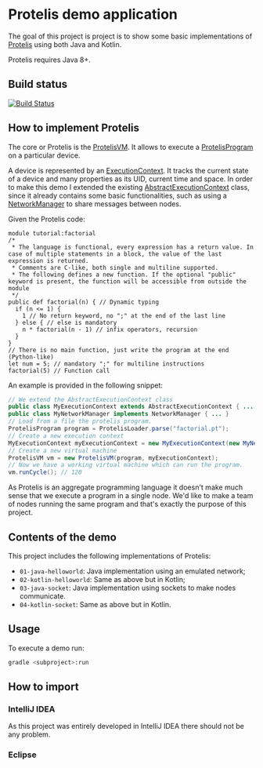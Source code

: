 # Protelis demo application

The goal of this project is project is to show some basic implementations of [Protelis](https://github.com/Protelis/Protelis)
using both Java and Kotlin.

Protelis requires Java 8+.

## Build status
[![Build Status](https://travis-ci.org/lippo97/Protelis-Demo.svg?branch=master)](https://travis-ci.org/lippo97/Protelis-Demo)

## How to implement Protelis

The core or Protelis is the [ProtelisVM](https://static.javadoc.io/org.protelis/protelis/12.0.0/org/protelis/vm/ProtelisVM.html).
It allows to execute a [ProtelisProgram](https://static.javadoc.io/org.protelis/protelis/12.0.0/org/protelis/vm/ProtelisProgram.html)
on a particular device.

A device is represented by an [ExecutionContext](https://static.javadoc.io/org.protelis/protelis/12.0.0/org/protelis/vm/ExecutionContext.html).
It tracks the current state of a device and many properties as its UID, current time and space. In order to make this demo I extended the existing
[AbstractExecutionContext](https://static.javadoc.io/org.protelis/protelis/12.0.0/org/protelis/vm/impl/AbstractExecutionContext.html)
class, since it already contains some basic functionalities, such as using a
[NetworkManager](https://static.javadoc.io/org.protelis/protelis/12.0.0/org/protelis/vm/NetworkManager.html) to share messages between nodes.

Given the Protelis code:

```protelis
module tutorial:factorial
/*
 * The language is functional, every expression has a return value. In case of multiple statements in a block, the value of the last expression is returned.
 * Comments are C-like, both single and multiline supported.
 * The following defines a new function. If the optional "public" keyword is present, the function will be accessible from outside the module
 */
public def factorial(n) { // Dynamic typing
  if (n <= 1) { 
    1 // No return keyword, no ";" at the end of the last line
  } else { // else is mandatory
    n * factorial(n - 1) // infix operators, recursion
  } 
}
// There is no main function, just write the program at the end (Python-like)
let num = 5; // mandatory ";" for multiline instructions
factorial(5) // Function call

```

An example is provided in the following snippet:


```java
// We extend the AbstractExecutionContext class
public class MyExecutionContext extends AbstractExecutionContext { ... }
public class MyNetworkManager implements NetworkManager { ... }
// Load from a file the protelis program.
ProtelisProgram program = ProtelisLoader.parse("factorial.pt");
// Create a new execution context
MyExecutionContext myExecutionContext = new MyExecutionContext(new MyNetworkManager());
// Create a new virtual machine
ProtelisVM vm = new ProtelisVM(program, myExecutionContext);
// Now we have a working virtual machine which can run the program.
vm.runCycle(); // 120
```

As Protelis is an aggregate programming language it doesn't make much sense that we execute a program in a single node.
We'd like to make a team of nodes running the same program and that's exactly the purpose of this project.

## Contents of the demo

This project includes the following implementations of Protelis:

- `01-java-helloworld`: Java implementation using an emulated network;
- `02-kotlin-helloworld`: Same as above but in Kotlin;
- `03-java-socket`: Java implementation using sockets to make nodes communicate.
- `04-kotlin-socket`: Same as above but in Kotlin.

## Usage

To execute a demo run:

```bash
gradle <subproject>:run
```

## How to import

### IntelliJ IDEA

As this project was entirely developed in IntelliJ IDEA there should not be any problem.

### Eclipse

[TODO]: IDK 